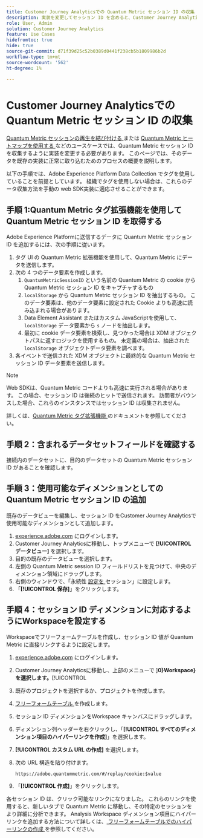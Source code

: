 ```yaml
---
title: Customer Journey Analyticsでの Quantum Metric セッション ID の収集
description: 実装を変更してセッション ID を含めると、Customer Journey Analyticsで分析できるようになります。
role: User, Admin
solution: Customer Journey Analytics
feature: Use Cases
hidefromtoc: true
hide: true
source-git-commit: d71f39d25c52b0389d0441f238cb5b1809986b2d
workflow-type: tm+mt
source-wordcount: '562'
ht-degree: 1%

---
```


# Customer Journey Analyticsでの Quantum Metric セッション ID の収集

[Quantum Metric セッションの再生を結び付ける ](tie-session-replays.md) または [Quantum Metric ヒートマップを使用する ](heatmap.md) などのユースケースでは、Quantum Metric セッション ID を収集するように実装を変更する必要があります。 このページでは、そのデータを既存の実装に正常に取り込むためのプロセスの概要を説明します。

以下の手順では、Adobe Experience Platform Data Collection でタグを使用していることを前提としています。 組織でタグを使用しない場合は、これらのデータ収集方法を手動の web SDK実装に適応させることができます。

## 手順 1:Quantum Metric タグ拡張機能を使用して Quantum Metric セッション ID を取得する

Adobe Experience Platformに送信するデータに Quantum Metric セッション ID を追加するには、次の手順に従います。

1. タグ UI の Quantum Metric 拡張機能を使用して、Quantum Metric にデータを送信します。
1. 次の 4 つのデータ要素を作成します。
   1. `QuantumMetricSessionID` という名前の Quantum Metric の cookie から Quantum Metric セッション ID をキャプチャするもの
   1. `localStorage` から Quantum Metric セッション ID を抽出するもの。 このデータ要素は、他のデータ要素に設定された Cookie よりも高速に読み込まれる場合があります。
   1. Data Element Assistant またはカスタム JavaScriptを使用して、`localStorage` データ要素から `s` ノードを抽出します。
   1. 最初に cookie データ要素を検索し、見つかった場合は XDM オブジェクトパスに返すロジックを使用するもの。 未定義の場合は、抽出された `localStorage` オブジェクトデータ要素を調べます。
1. 各イベントで送信された XDM オブジェクトに最終的な Quantum Metric セッション ID データ要素を送信します。

>[!NOTE]
>Web SDKは、Quantum Metric コードよりも高速に実行される場合があります。 この場合、セッション ID は後続のヒットで送信されます。 訪問者がバウンスした場合、これらのインスタンスではセッション ID は収集されません。

詳しくは、[Quantum Metric タグ拡張機能 ](https://experienceleague.adobe.com/en/docs/experience-platform/destinations/catalog/analytics/quantum-metric) のドキュメントを参照してください。

## 手順 2：含まれるデータセットフィールドを確認する

接続内のデータセットに、目的のデータセットの Quantum Metric セッション ID があることを確認します。

## 手順 3：使用可能なディメンションとしての Quantum Metric セッション ID の追加

既存のデータビューを編集し、セッション ID をCustomer Journey Analyticsで使用可能なディメンションとして追加します。

1. [experience.adobe.com](https://experience.adobe.com) にログインします。
1. Customer Journey Analyticsに移動し、トップメニューで **[!UICONTROL データビュー]** を選択します。
1. 目的の既存のデータビューを選択します。
1. 左側の Quantum Metric session ID フィールドリストを見つけて、中央のディメンション領域にドラッグします。
1. 右側のウィンドウで、「永続性 [ 設定を ](/help/data-views/component-settings/persistence.md) セッション」に設定します。
1. 「**[!UICONTROL 保存]**」をクリックします。

## 手順 4：セッション ID ディメンションに対応するようにWorkspaceを設定する

Workspaceでフリーフォームテーブルを作成し、セッション ID 値が Quantum Metric に直接リンクするように設定します。

1. [experience.adobe.com](https://experience.adobe.com) にログインします。
1. Customer Journey Analyticsに移動し、上部のメニューで ]**0}Workspace} を選択します。**[!UICONTROL 
1. 既存のプロジェクトを選択するか、プロジェクトを作成します。
1. [ フリーフォームテーブル ](/help/analysis-workspace/visualizations/freeform-table/freeform-table.md) を作成します。
1. セッション ID ディメンションをWorkspace キャンバスにドラッグします。
1. ディメンション列ヘッダーを右クリックし、「**[!UICONTROL すべてのディメンション項目のハイパーリンクを作成]**」を選択します。
1. **[!UICONTROL カスタム URL の作成]** を選択します。
1. 次の URL 構造を貼り付けます。

   ```
   https://adobe.quantummetric.com/#/replay/cookie:$value
   ```

1. 「**[!UICONTROL 作成]**」をクリックします。

各セッション ID は、クリック可能なリンクになりました。 これらのリンクを使用すると、新しいタブで Quantum Metric に移動し、その特定のセッションをより詳細に分析できます。 Analysis Workspace ディメンション項目にハイパーリンクを追加する方法について詳しくは、[ フリーフォームテーブルでのハイパーリンクの作成 ](/help/analysis-workspace/visualizations/freeform-table/freeform-table-hyperlinks.md) を参照してください。
